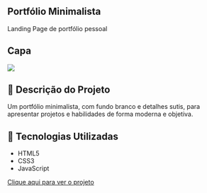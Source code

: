 ## Portfólio Minimalista

Landing Page de portfólio pessoal

## Capa
<img src="assets/Portfólio .png" />

## 📄 Descrição do Projeto

Um portfólio minimalista, com fundo branco e detalhes sutis, para apresentar projetos e habilidades de forma moderna e objetiva.

## 🚀 Tecnologias Utilizadas
- HTML5
- CSS3
- JavaScript

<a href="https://beatrizzpiress.github.io">Clique aqui para ver o projeto</a>


